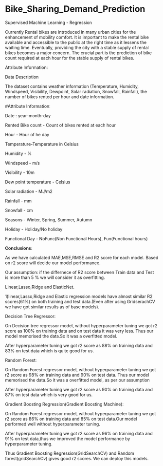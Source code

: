 # Bike_Sharing_Demand_Prediction

Supervised Machine Learning - Regression

Currently Rental bikes are introduced in many urban cities for the enhancement of mobility comfort. It is important to make the rental bike available and accessible to the public at the right time as it lessens the waiting time. Eventually, providing the city with a stable supply of rental bikes becomes a major concern. The crucial part is the prediction of bike count required at each hour for the stable supply of rental bikes. 

Attribute Information:

Data Description

The dataset contains weather information (Temperature, Humidity, Windspeed, Visibility, Dewpoint, Solar radiation, Snowfall, Rainfall), the number of bikes rented per hour and date information.

#Attribute Information:

Date : year-month-day

Rented Bike count - Count of bikes rented at each hour

Hour - Hour of he day

Temperature-Temperature in Celsius

Humidity - %

Windspeed - m/s

Visibility - 10m

Dew point temperature - Celsius

Solar radiation - MJ/m2

Rainfall - mm

Snowfall - cm

Seasons - Winter, Spring, Summer, Autumn

Holiday - Holiday/No holiday

Functional Day - NoFunc(Non Functional Hours), Fun(Functional hours)

<b>Conclusions:</b>

As we have calculated MAE,MSE,RMSE and R2 score for each model. Based on r2 score will decide our model performance.

Our assumption: if the differnece of R2 score between Train data and Test is more than 5 % we will consider it as overfitting.

Linear,Lasso,Ridge and ElasticNet.

1)linear,Lasso,Ridge and Elastic regression models have almost similar R2 scores(61%) on both training and test data.(Even after using GridserachCV we have got similar results as of base models).

Decision Tree Regressor:

On Decision tree regressor model, without hyperparameter tuning we got r2 score as 100% on training data and on test data it was very less. Thus our model memorised the data.So it was a overfitted model.

After hyperparameter tuning we got r2 score as 88% on training data and 83% on test data which is quite good for us.

Random Forest:

On Random Forest regressor model, without hyperparameter tuning we got r2 score as 98% on training data and 90% on test data. Thus our model memorised the data.So it was a overfitted model, as per our assumption

After hyperparameter tuning we got r2 score as 90% on training data and 87% on test data which is very good for us.

Gradient Boosting Regression(Gradient Boosting Machine):

On Random Forest regressor model, without hyperparameter tuning we got r2 score as 86% on training data and 85% on test data.Our model performed well without hyperparameter tuning.

After hyperparameter tuning we got r2 score as 96% on training data and 91% on test data,thus we improved the model performance by hyperparameter tuning.

Thus Gradient Boosting Regression(GridSearchCV) and Random forest(gridSearchCv) gives good r2 scores. We can deploy this models.
